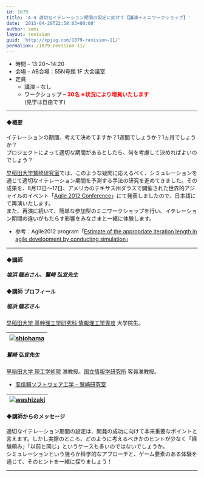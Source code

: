 ```yaml
---
id: 1679
title: 'A-4 適切なイテレーション期間の設定に向けて【講演＋ミニワークショップ】'
date: '2013-04-20T22:58:03+00:00'
author: semi
layout: revision
guid: 'http://xpjug.com/1079-revision-11/'
permalink: /1079-revision-11/
---
```


- 時間 – 13:20〜14:20
- 会場 – AB会場：55N号館 1F 大会議室
- 定員 
    - 講演 – なし
    - ワークショップ – **<font color="red">30名 ※状況により増員いたします</font>**  
        (見学は自由です)

---

#### ◆概要

イテレーションの期間、考えて決めてますか？1週間でしょうか？1ヵ月でしょうか？  
プロジェクトによって適切な期間があるとしたら、何を考慮して決めればよいのでしょう？

[早稲田大学鷲崎研究室](http://www.washi.cs.waseda.ac.jp/ja/)では、このような疑問に応えるべく、シミュレーションを通じて適切なイテレーション期間を予測する手法の研究を進めてきました。その成果を、8月13日〜17日、アメリカのテキサス州ダラスで開催された世界的アジャイルのイベント「[Agile 2012 Conference](http://agile2012.agilealliance.org/)」にて発表しましたので、日本語にて再演いたします。  
また、再演に続いて、簡単な参加型のミニワークショップを行い、イテレーション期間の違いがもたらす影響をみなさまと一緒に体験します。

- 参考：Agile2012 program「[Estimate of the appropriate iteration length in agile development by conducting simulation](http://agile2012.sched.org/event/580dab27882a10d21703317d5680f39c)」

---

#### ◆講師

##### 塩浜 龍志さん、鷲崎 弘宜先生

#### ◆講師 プロフィール

##### 塩浜 龍志さん

[早稲田大学 基幹理工学研究科 情報理工学専攻](http://www.sci.waseda.ac.jp/global/faculty/nucleus/index04.html) 大学院生。

| [![](http://xpjug.com/wp-content/uploads/2012/08/shiohama.png "shiohama")](http://xpjug.com/wp-content/uploads/2012/08/shiohama.png) |
|---|

##### 鷲崎 弘宜先生

[早稲田大学 理工学術院](http://www.sci.waseda.ac.jp/) 准教授。[国立情報学研究所](http://www.nii.ac.jp/) 客員准教授。

- [高信頼ソフトウェア工学 – 鷲崎研究室](http://www.washi.cs.waseda.ac.jp/ja/)

| [![](http://xpjug.com/wp-content/uploads/2012/08/washizaki.png "washizaki")](http://xpjug.com/wp-content/uploads/2012/08/washizaki.png) |
|---|

#### ◆講師からのメッセージ

適切なイテレーション期間の設定は、開発の成功に向けて本来重要なポイントと言えます。しかし実際のところ、どのように考えるべきかのヒントが少なく「経験頼み」「以前と同じ」というケースも多いのではないでしょうか。  
シミュレーションという幾らか科学的なアプローチと、ゲーム要素のある体験を通じて、そのヒントを一緒に探りましょう！

---